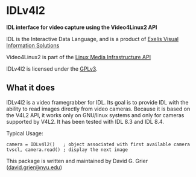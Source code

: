 # IDLv4l2

**IDL interface for video capture using the Video4Linux2 API**

IDL is the Interactive Data Language, and is a product of
[Exelis Visual Information Solutions](http://www.exelisvis.com)

Video4Linux2 is part of the 
[Linux Media Infrastructure API](http://linuxtv.org/downloads/v4l-dvb-apis/)

IDLv4l2 is licensed under the
[GPLv3](http://www.gnu.org/licenses/licenses.html#GPL).

## What it does

IDLv4l2 is a video framegrabber for IDL.  Its goal is to provide
IDL with the ability to read images directly from video cameras.
Because it is based on the V4L2 API, it works only on GNU/linux
systems and only for cameras supported by V4L2.
It has been tested with IDL 8.3 and IDL 8.4.

Typical Usage:

    camera = IDLv4l2()   ; object associated with first available camera
    tvscl, camera.read() ; display the next image


This package is written and maintained by David G. Grier
(david.grier@nyu.edu)
